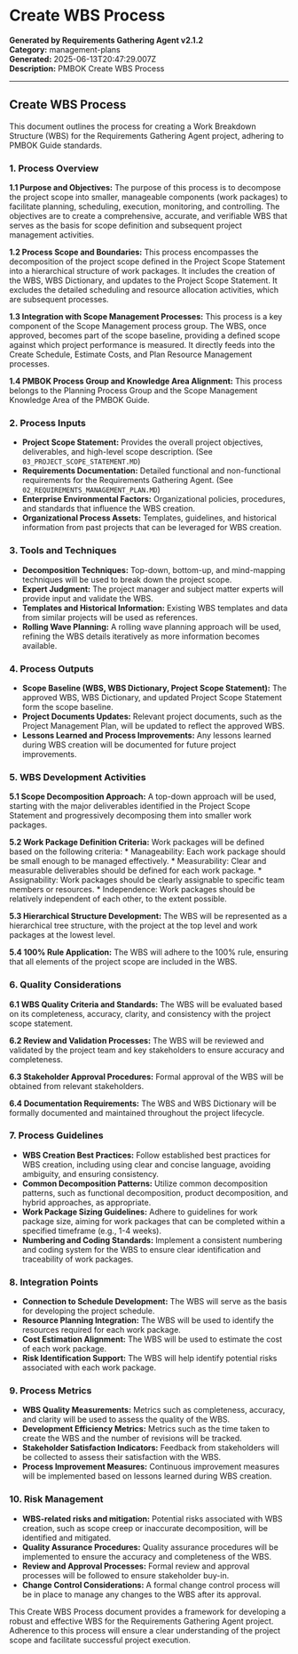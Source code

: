 # Create WBS Process

**Generated by Requirements Gathering Agent v2.1.2**  
**Category:** management-plans  
**Generated:** 2025-06-13T20:47:29.007Z  
**Description:** PMBOK Create WBS Process

---

## Create WBS Process

This document outlines the process for creating a Work Breakdown Structure (WBS) for the Requirements Gathering Agent project, adhering to PMBOK Guide standards.

### 1. Process Overview

**1.1 Purpose and Objectives:** The purpose of this process is to decompose the project scope into smaller, manageable components (work packages) to facilitate planning, scheduling, execution, monitoring, and controlling.  The objectives are to create a comprehensive, accurate, and verifiable WBS that serves as the basis for scope definition and subsequent project management activities.

**1.2 Process Scope and Boundaries:** This process encompasses the decomposition of the project scope defined in the Project Scope Statement into a hierarchical structure of work packages.  It includes the creation of the WBS, WBS Dictionary, and updates to the Project Scope Statement.  It excludes the detailed scheduling and resource allocation activities, which are subsequent processes.

**1.3 Integration with Scope Management Processes:** This process is a key component of the Scope Management process group.  The WBS, once approved, becomes part of the scope baseline, providing a defined scope against which project performance is measured.  It directly feeds into the Create Schedule, Estimate Costs, and Plan Resource Management processes.

**1.4 PMBOK Process Group and Knowledge Area Alignment:** This process belongs to the Planning Process Group and the Scope Management Knowledge Area of the PMBOK Guide.


### 2. Process Inputs

* **Project Scope Statement:**  Provides the overall project objectives, deliverables, and high-level scope description. (See `03_PROJECT_SCOPE_STATEMENT.MD`)
* **Requirements Documentation:** Detailed functional and non-functional requirements for the Requirements Gathering Agent. (See `02_REQUIREMENTS_MANAGEMENT_PLAN.MD`)
* **Enterprise Environmental Factors:**  Organizational policies, procedures, and standards that influence the WBS creation.
* **Organizational Process Assets:**  Templates, guidelines, and historical information from past projects that can be leveraged for WBS creation.


### 3. Tools and Techniques

* **Decomposition Techniques:**  Top-down, bottom-up, and mind-mapping techniques will be used to break down the project scope.
* **Expert Judgment:**  The project manager and subject matter experts will provide input and validate the WBS.
* **Templates and Historical Information:**  Existing WBS templates and data from similar projects will be used as references.
* **Rolling Wave Planning:**  A rolling wave planning approach will be used, refining the WBS details iteratively as more information becomes available.


### 4. Process Outputs

* **Scope Baseline (WBS, WBS Dictionary, Project Scope Statement):** The approved WBS, WBS Dictionary, and updated Project Scope Statement form the scope baseline.
* **Project Documents Updates:**  Relevant project documents, such as the Project Management Plan, will be updated to reflect the approved WBS.
* **Lessons Learned and Process Improvements:**  Any lessons learned during WBS creation will be documented for future project improvements.


### 5. WBS Development Activities

**5.1 Scope Decomposition Approach:** A top-down approach will be used, starting with the major deliverables identified in the Project Scope Statement and progressively decomposing them into smaller work packages.

**5.2 Work Package Definition Criteria:** Work packages will be defined based on the following criteria:
    *  Manageability:  Each work package should be small enough to be managed effectively.
    *  Measurability:  Clear and measurable deliverables should be defined for each work package.
    *  Assignability:  Work packages should be clearly assignable to specific team members or resources.
    *  Independence: Work packages should be relatively independent of each other, to the extent possible.

**5.3 Hierarchical Structure Development:** The WBS will be represented as a hierarchical tree structure, with the project at the top level and work packages at the lowest level.

**5.4 100% Rule Application:** The WBS will adhere to the 100% rule, ensuring that all elements of the project scope are included in the WBS.


### 6. Quality Considerations

**6.1 WBS Quality Criteria and Standards:** The WBS will be evaluated based on its completeness, accuracy, clarity, and consistency with the project scope statement.

**6.2 Review and Validation Processes:** The WBS will be reviewed and validated by the project team and key stakeholders to ensure accuracy and completeness.

**6.3 Stakeholder Approval Procedures:** Formal approval of the WBS will be obtained from relevant stakeholders.

**6.4 Documentation Requirements:** The WBS and WBS Dictionary will be formally documented and maintained throughout the project lifecycle.


### 7. Process Guidelines

* **WBS Creation Best Practices:**  Follow established best practices for WBS creation, including using clear and concise language, avoiding ambiguity, and ensuring consistency.
* **Common Decomposition Patterns:**  Utilize common decomposition patterns, such as functional decomposition, product decomposition, and hybrid approaches, as appropriate.
* **Work Package Sizing Guidelines:**  Adhere to guidelines for work package size, aiming for work packages that can be completed within a specified timeframe (e.g., 1-4 weeks).
* **Numbering and Coding Standards:**  Implement a consistent numbering and coding system for the WBS to ensure clear identification and traceability of work packages.


### 8. Integration Points

* **Connection to Schedule Development:** The WBS will serve as the basis for developing the project schedule.
* **Resource Planning Integration:** The WBS will be used to identify the resources required for each work package.
* **Cost Estimation Alignment:** The WBS will be used to estimate the cost of each work package.
* **Risk Identification Support:** The WBS will help identify potential risks associated with each work package.


### 9. Process Metrics

* **WBS Quality Measurements:**  Metrics such as completeness, accuracy, and clarity will be used to assess the quality of the WBS.
* **Development Efficiency Metrics:**  Metrics such as the time taken to create the WBS and the number of revisions will be tracked.
* **Stakeholder Satisfaction Indicators:**  Feedback from stakeholders will be collected to assess their satisfaction with the WBS.
* **Process Improvement Measures:**  Continuous improvement measures will be implemented based on lessons learned during WBS creation.


### 10. Risk Management

* **WBS-related risks and mitigation:**  Potential risks associated with WBS creation, such as scope creep or inaccurate decomposition, will be identified and mitigated.
* **Quality Assurance Procedures:**  Quality assurance procedures will be implemented to ensure the accuracy and completeness of the WBS.
* **Review and Approval Processes:**  Formal review and approval processes will be followed to ensure stakeholder buy-in.
* **Change Control Considerations:**  A formal change control process will be in place to manage any changes to the WBS after its approval.


This Create WBS Process document provides a framework for developing a robust and effective WBS for the Requirements Gathering Agent project.  Adherence to this process will ensure a clear understanding of the project scope and facilitate successful project execution.
